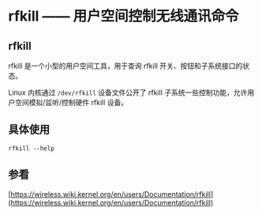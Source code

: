 # rfkill —— 用户空间控制无线通讯命令


## rfkill

rfkill 是一个小型的用户空间工具，用于查询 rfkill 开关、按钮和子系统接口的状态。

Linux 内核通过 `/dev/rfkill` 设备文件公开了 rfkill 子系统一些控制功能，允许用户空间模拟/监听/控制硬件 rfkill 设备。

## 具体使用

```shell
rfkill --help
```

## 参看
[https://wireless.wiki.kernel.org/en/users/Documentation/rfkill](https://wireless.wiki.kernel.org/en/users/Documentation/rfkill)

